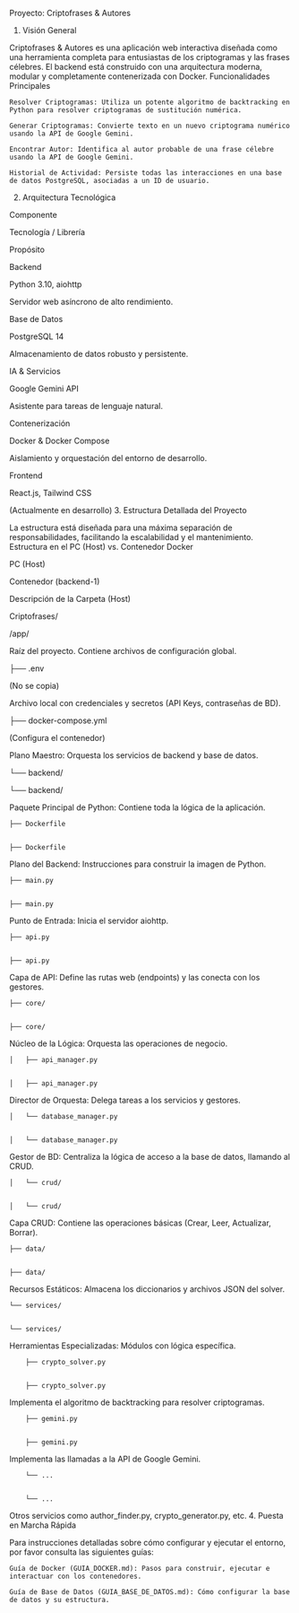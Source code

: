 Proyecto: Criptofrases & Autores
1. Visión General

Criptofrases & Autores es una aplicación web interactiva diseñada como una herramienta completa para entusiastas de los criptogramas y las frases célebres. El backend está construido con una arquitectura moderna, modular y completamente contenerizada con Docker.
Funcionalidades Principales

    Resolver Criptogramas: Utiliza un potente algoritmo de backtracking en Python para resolver criptogramas de sustitución numérica.

    Generar Criptogramas: Convierte texto en un nuevo criptograma numérico usando la API de Google Gemini.

    Encontrar Autor: Identifica al autor probable de una frase célebre usando la API de Google Gemini.

    Historial de Actividad: Persiste todas las interacciones en una base de datos PostgreSQL, asociadas a un ID de usuario.

2. Arquitectura Tecnológica

Componente
	

Tecnología / Librería
	

Propósito

Backend
	

Python 3.10, aiohttp
	

Servidor web asíncrono de alto rendimiento.

Base de Datos
	

PostgreSQL 14
	

Almacenamiento de datos robusto y persistente.

IA & Servicios
	

Google Gemini API
	

Asistente para tareas de lenguaje natural.

Contenerización
	

Docker & Docker Compose
	

Aislamiento y orquestación del entorno de desarrollo.

Frontend
	

React.js, Tailwind CSS
	

(Actualmente en desarrollo)
3. Estructura Detallada del Proyecto

La estructura está diseñada para una máxima separación de responsabilidades, facilitando la escalabilidad y el mantenimiento.
Estructura en el PC (Host) vs. Contenedor Docker

PC (Host)
	

Contenedor (backend-1)
	

Descripción de la Carpeta (Host)

Criptofrases/
	

/app/
	

Raíz del proyecto. Contiene archivos de configuración global.

├── .env
	

(No se copia)
	

Archivo local con credenciales y secretos (API Keys, contraseñas de BD).

├── docker-compose.yml
	

(Configura el contenedor)
	

Plano Maestro: Orquesta los servicios de backend y base de datos.

└── backend/
	

└── backend/
	

Paquete Principal de Python: Contiene toda la lógica de la aplicación.

    ├── Dockerfile
	

    ├── Dockerfile
	

Plano del Backend: Instrucciones para construir la imagen de Python.

    ├── main.py
	

    ├── main.py
	

Punto de Entrada: Inicia el servidor aiohttp.

    ├── api.py
	

    ├── api.py
	

Capa de API: Define las rutas web (endpoints) y las conecta con los gestores.

    ├── core/
	

    ├── core/
	

Núcleo de la Lógica: Orquesta las operaciones de negocio.

    │   ├── api_manager.py
	

    │   ├── api_manager.py
	

Director de Orquesta: Delega tareas a los servicios y gestores.

    │   └── database_manager.py
	

    │   └── database_manager.py
	

Gestor de BD: Centraliza la lógica de acceso a la base de datos, llamando al CRUD.

    │   └── crud/
	

    │   └── crud/
	

Capa CRUD: Contiene las operaciones básicas (Crear, Leer, Actualizar, Borrar).

    ├── data/
	

    ├── data/
	

Recursos Estáticos: Almacena los diccionarios y archivos JSON del solver.

    └── services/
	

    └── services/
	

Herramientas Especializadas: Módulos con lógica específica.

        ├── crypto_solver.py
	

        ├── crypto_solver.py
	

Implementa el algoritmo de backtracking para resolver criptogramas.

        ├── gemini.py
	

        ├── gemini.py
	

Implementa las llamadas a la API de Google Gemini.

        └── ...
	

        └── ...
	

Otros servicios como author_finder.py, crypto_generator.py, etc.
4. Puesta en Marcha Rápida

Para instrucciones detalladas sobre cómo configurar y ejecutar el entorno, por favor consulta las siguientes guías:

    Guía de Docker (GUIA_DOCKER.md): Pasos para construir, ejecutar e interactuar con los contenedores.

    Guía de Base de Datos (GUIA_BASE_DE_DATOS.md): Cómo configurar la base de datos y su estructura.